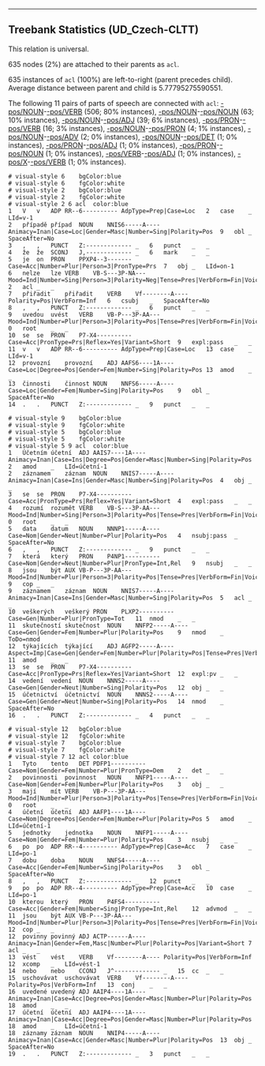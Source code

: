 

--------------------------------------------------------------------------------

## Treebank Statistics (UD_Czech-CLTT)

This relation is universal.

635 nodes (2%) are attached to their parents as `acl`.

635 instances of `acl` (100%) are left-to-right (parent precedes child).
Average distance between parent and child is 5.77795275590551.

The following 11 pairs of parts of speech are connected with `acl`: [-pos/NOUN]()-[-pos/VERB]() (506; 80% instances), [-pos/NOUN]()-[-pos/NOUN]() (63; 10% instances), [-pos/NOUN]()-[-pos/ADJ]() (39; 6% instances), [-pos/PRON]()-[-pos/VERB]() (16; 3% instances), [-pos/NOUN]()-[-pos/PRON]() (4; 1% instances), [-pos/NOUN]()-[-pos/ADV]() (2; 0% instances), [-pos/NOUN]()-[-pos/DET]() (1; 0% instances), [-pos/PRON]()-[-pos/ADJ]() (1; 0% instances), [-pos/PRON]()-[-pos/NOUN]() (1; 0% instances), [-pos/VERB]()-[-pos/ADJ]() (1; 0% instances), [-pos/X]()-[-pos/VERB]() (1; 0% instances).


~~~ conllu
# visual-style 6	bgColor:blue
# visual-style 6	fgColor:white
# visual-style 2	bgColor:blue
# visual-style 2	fgColor:white
# visual-style 2 6 acl	color:blue
1	V	v	ADP	RR--6----------	AdpType=Prep|Case=Loc	2	case	_	LId=v-1
2	případě	případ	NOUN	NNIS6-----A----	Animacy=Inan|Case=Loc|Gender=Masc|Number=Sing|Polarity=Pos	9	obl	_	SpaceAfter=No
3	,	,	PUNCT	Z:-------------	_	6	punct	_	_
4	že	že	SCONJ	J,-------------	_	6	mark	_	_
5	je	on	PRON	PPXP4--3-------	Case=Acc|Number=Plur|Person=3|PronType=Prs	7	obj	_	LId=on-1
6	nelze	lze	VERB	VB-S---3P-NA---	Mood=Ind|Number=Sing|Person=3|Polarity=Neg|Tense=Pres|VerbForm=Fin|Voice=Act	2	acl	_	_
7	přiřadit	přiřadit	VERB	Vf--------A----	Polarity=Pos|VerbForm=Inf	6	csubj	_	SpaceAfter=No
8	,	,	PUNCT	Z:-------------	_	6	punct	_	_
9	uvedou	uvést	VERB	VB-P---3P-AA---	Mood=Ind|Number=Plur|Person=3|Polarity=Pos|Tense=Pres|VerbForm=Fin|Voice=Act	0	root	_	_
10	se	se	PRON	P7-X4----------	Case=Acc|PronType=Prs|Reflex=Yes|Variant=Short	9	expl:pass	_	_
11	v	v	ADP	RR--6----------	AdpType=Prep|Case=Loc	13	case	_	LId=v-1
12	provozní	provozní	ADJ	AAFS6----1A----	Case=Loc|Degree=Pos|Gender=Fem|Number=Sing|Polarity=Pos	13	amod	_	_
13	činnosti	činnost	NOUN	NNFS6-----A----	Case=Loc|Gender=Fem|Number=Sing|Polarity=Pos	9	obl	_	SpaceAfter=No
14	.	.	PUNCT	Z:-------------	_	9	punct	_	_

~~~


~~~ conllu
# visual-style 9	bgColor:blue
# visual-style 9	fgColor:white
# visual-style 5	bgColor:blue
# visual-style 5	fgColor:white
# visual-style 5 9 acl	color:blue
1	Účetním	účetní	ADJ	AAIS7----1A----	Animacy=Inan|Case=Ins|Degree=Pos|Gender=Masc|Number=Sing|Polarity=Pos	2	amod	_	LId=účetní-1
2	záznamem	záznam	NOUN	NNIS7-----A----	Animacy=Inan|Case=Ins|Gender=Masc|Number=Sing|Polarity=Pos	4	obj	_	_
3	se	se	PRON	P7-X4----------	Case=Acc|PronType=Prs|Reflex=Yes|Variant=Short	4	expl:pass	_	_
4	rozumí	rozumět	VERB	VB-S---3P-AA---	Mood=Ind|Number=Sing|Person=3|Polarity=Pos|Tense=Pres|VerbForm=Fin|Voice=Act	0	root	_	_
5	data	datum	NOUN	NNNP1-----A----	Case=Nom|Gender=Neut|Number=Plur|Polarity=Pos	4	nsubj:pass	_	SpaceAfter=No
6	,	,	PUNCT	Z:-------------	_	9	punct	_	_
7	která	který	PRON	P4NP1----------	Case=Nom|Gender=Neut|Number=Plur|PronType=Int,Rel	9	nsubj	_	_
8	jsou	být	AUX	VB-P---3P-AA---	Mood=Ind|Number=Plur|Person=3|Polarity=Pos|Tense=Pres|VerbForm=Fin|Voice=Act	9	cop	_	_
9	záznamem	záznam	NOUN	NNIS7-----A----	Animacy=Inan|Case=Ins|Gender=Masc|Number=Sing|Polarity=Pos	5	acl	_	_
10	veškerých	veškerý	PRON	PLXP2----------	Case=Gen|Number=Plur|PronType=Tot	11	nmod	_	_
11	skutečností	skutečnost	NOUN	NNFP2-----A----	Case=Gen|Gender=Fem|Number=Plur|Polarity=Pos	9	nmod	_	ToDo=nmod
12	týkajících	týkající	ADJ	AGFP2-----A----	Aspect=Imp|Case=Gen|Gender=Fem|Number=Plur|Polarity=Pos|Tense=Pres|VerbForm=Part|Voice=Act	11	amod	_	_
13	se	se	PRON	P7-X4----------	Case=Acc|PronType=Prs|Reflex=Yes|Variant=Short	12	expl:pv	_	_
14	vedení	vedení	NOUN	NNNS2-----A----	Case=Gen|Gender=Neut|Number=Sing|Polarity=Pos	12	obj	_	_
15	účetnictví	účetnictví	NOUN	NNNS2-----A----	Case=Gen|Gender=Neut|Number=Sing|Polarity=Pos	14	nmod	_	SpaceAfter=No
16	.	.	PUNCT	Z:-------------	_	4	punct	_	_

~~~


~~~ conllu
# visual-style 12	bgColor:blue
# visual-style 12	fgColor:white
# visual-style 7	bgColor:blue
# visual-style 7	fgColor:white
# visual-style 7 12 acl	color:blue
1	Tyto	tento	DET	PDFP1----------	Case=Nom|Gender=Fem|Number=Plur|PronType=Dem	2	det	_	_
2	povinnosti	povinnost	NOUN	NNFP1-----A----	Case=Nom|Gender=Fem|Number=Plur|Polarity=Pos	3	obj	_	_
3	mají	mít	VERB	VB-P---3P-AA---	Mood=Ind|Number=Plur|Person=3|Polarity=Pos|Tense=Pres|VerbForm=Fin|Voice=Act	0	root	_	_
4	účetní	účetní	ADJ	AAFP1----1A----	Case=Nom|Degree=Pos|Gender=Fem|Number=Plur|Polarity=Pos	5	amod	_	LId=účetní-1
5	jednotky	jednotka	NOUN	NNFP1-----A----	Case=Nom|Gender=Fem|Number=Plur|Polarity=Pos	3	nsubj	_	_
6	po	po	ADP	RR--4----------	AdpType=Prep|Case=Acc	7	case	_	LId=po-1
7	dobu	doba	NOUN	NNFS4-----A----	Case=Acc|Gender=Fem|Number=Sing|Polarity=Pos	3	obl	_	SpaceAfter=No
8	,	,	PUNCT	Z:-------------	_	12	punct	_	_
9	po	po	ADP	RR--4----------	AdpType=Prep|Case=Acc	10	case	_	LId=po-1
10	kterou	který	PRON	P4FS4----------	Case=Acc|Gender=Fem|Number=Sing|PronType=Int,Rel	12	advmod	_	_
11	jsou	být	AUX	VB-P---3P-AA---	Mood=Ind|Number=Plur|Person=3|Polarity=Pos|Tense=Pres|VerbForm=Fin|Voice=Act	12	cop	_	_
12	povinny	povinný	ADJ	ACTP------A----	Animacy=Inan|Gender=Fem,Masc|Number=Plur|Polarity=Pos|Variant=Short	7	acl	_	_
13	vést	vést	VERB	Vf--------A----	Polarity=Pos|VerbForm=Inf	12	xcomp	_	LId=vést-1
14	nebo	nebo	CCONJ	J^-------------	_	15	cc	_	_
15	uschovávat	uschovávat	VERB	Vf--------A----	Polarity=Pos|VerbForm=Inf	13	conj	_	_
16	uvedené	uvedený	ADJ	AAIP4----1A----	Animacy=Inan|Case=Acc|Degree=Pos|Gender=Masc|Number=Plur|Polarity=Pos	18	amod	_	_
17	účetní	účetní	ADJ	AAIP4----1A----	Animacy=Inan|Case=Acc|Degree=Pos|Gender=Masc|Number=Plur|Polarity=Pos	18	amod	_	LId=účetní-1
18	záznamy	záznam	NOUN	NNIP4-----A----	Animacy=Inan|Case=Acc|Gender=Masc|Number=Plur|Polarity=Pos	13	obj	_	SpaceAfter=No
19	.	.	PUNCT	Z:-------------	_	3	punct	_	_

~~~


